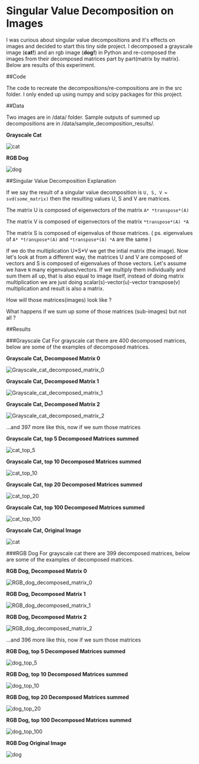 # Singular Value Decomposition on Images

I was curious about singular value decompositions and it's effects on images and decided to start this tiny side project. I decomposed a grayscale image (**cat!**) and an rgb image (**dog!**) in Python and re-composed the images from their decomposed matrices part by part(matrix by matrix). Below are results of this experiment.

##Code

The code to recreate the decompositions/re-compositions are in the src folder. I only ended up using numpy and scipy packages for this project.

##Data

Two images are in /data/ folder. Sample outputs of summed up decompositions are in /data/sample_decomposition_results/. 

**Grayscale Cat**

![cat](https://raw.githubusercontent.com/utkuozbulak/singular-value-decomposition-on-images/master/data/grayscale_cat.jpg "Grayscale_cat")

**RGB Dog**

![dog](https://raw.githubusercontent.com/utkuozbulak/singular-value-decomposition-on-images/master/data/rgb_dog.jpg "RGB_dog")

##Singular Value Decomposition Explanation


If we say the result of a singular value decomposition is `U, S, V = svd(some_matrix)` then the resulting values U, S and V are matrices. 

The matrix U is composed of eigenvectors of the matrix `A* *transpose*(A)`

The matrix V is composed of eigenvectors of the matrix `*transpose*(A) *A`

The matrix S is composed of eigenvalus of those matrices. ( ps. eigenvalues of `A* *transpose*(A)` and `*transpose*(A) *A` are the same )

If we do the multiplication U\*S\*V we get the intial matrix (the image). Now let's look at from a different way, the matrices U and V are composed of vectors and S is composed of eigenvalues of those vectors. Let's assume we have `N` many eigenvalues/vectors. If we multiply them individually and sum them all up, that is also equal to image itself, instead of doing matrix multiplication we are just doing scalar(s)-vector(u)-vector transpose(v) multiplication and result is also a matrix.

How will those matrices(images) look like ? 

What happens if we sum up some of those matrices (sub-images) but not all ?

##Results

###Grayscale Cat
For grayscale cat there are 400 decomposed matrices, below are some of the examples of decomposed matrices.

**Grayscale Cat, Decomposed Matrix 0**

![Grayscale_cat_decomposed_matrix_0](https://raw.githubusercontent.com/utkuozbulak/singular-value-decomposition-on-images/master/data/sample_decomposition_results/cat_0.png "Grayscale_cat_decomposed_matrix_0")


**Grayscale Cat, Decomposed Matrix 1**

![Grayscale_cat_decomposed_matrix_1](https://raw.githubusercontent.com/utkuozbulak/singular-value-decomposition-on-images/master/data/sample_decomposition_results/cat_1.png "Grayscale_cat_decomposed_matrix_1")


**Grayscale Cat, Decomposed Matrix 2**

![Grayscale_cat_decomposed_matrix_2](https://raw.githubusercontent.com/utkuozbulak/singular-value-decomposition-on-images/master/data/sample_decomposition_results/cat_2.png "Grayscale_cat_decomposed_matrix_2")

...and 397 more like this, now if we sum those matrices

**Grayscale Cat, top 5 Decomposed Matrices summed**

![cat_top_5](https://raw.githubusercontent.com/utkuozbulak/singular-value-decomposition-on-images/master/data/sample_decomposition_results/cat_top5_decomposed_matrices.png "cat_top_5")

**Grayscale Cat, top 10 Decomposed Matrices summed**

![cat_top_10](https://raw.githubusercontent.com/utkuozbulak/singular-value-decomposition-on-images/master/data/sample_decomposition_results/cat_top10_decomposed_matrices.png "cat_top_10")

**Grayscale Cat, top 20 Decomposed Matrices summed**

![cat_top_20](https://raw.githubusercontent.com/utkuozbulak/singular-value-decomposition-on-images/master/data/sample_decomposition_results/cat_top20_decomposed_matrices.png "cat_top_20")

**Grayscale Cat, top 100 Decomposed Matrices summed**

![cat_top_100](https://raw.githubusercontent.com/utkuozbulak/singular-value-decomposition-on-images/master/data/sample_decomposition_results/cat_top100_decomposed_matrices.png "cat_top_100")

**Grayscale Cat, Original Image**

![cat](https://raw.githubusercontent.com/utkuozbulak/singular-value-decomposition-on-images/master/data/grayscale_cat.jpg "Grayscale_cat")

###RGB Dog
For grayscale cat there are 399 decomposed matrices, below are some of the examples of decomposed matrices.

**RGB Dog, Decomposed Matrix 0**

![RGB_dog_decomposed_matrix_0](https://raw.githubusercontent.com/utkuozbulak/singular-value-decomposition-on-images/master/data/sample_decomposition_results/dog_0.png "RGB_dog_decomposed_matrix_0")


**RGB Dog, Decomposed Matrix 1**

![RGB_dog_decomposed_matrix_1](https://raw.githubusercontent.com/utkuozbulak/singular-value-decomposition-on-images/master/data/sample_decomposition_results/dog_1.png "RGB_dog_decomposed_matrix_1")


**RGB Dog, Decomposed Matrix 2**

![RGB_dog_decomposed_matrix_2](https://raw.githubusercontent.com/utkuozbulak/singular-value-decomposition-on-images/master/data/sample_decomposition_results/dog_2.png "RGB_dog_decomposed_matrix_2")

...and 396 more like this, now if we sum those matrices

**RGB Dog, top 5 Decomposed Matrices summed**

![dog_top_5](https://raw.githubusercontent.com/utkuozbulak/singular-value-decomposition-on-images/master/data/sample_decomposition_results/dog_top5_decompositions.png "dog_top_5")

**RGB Dog, top 10 Decomposed Matrices summed**

![dog_top_10](https://raw.githubusercontent.com/utkuozbulak/singular-value-decomposition-on-images/master/data/sample_decomposition_results/dog_top10_decompositions.png "dog_top_10")

**RGB Dog, top 20 Decomposed Matrices summed**

![dog_top_20](https://raw.githubusercontent.com/utkuozbulak/singular-value-decomposition-on-images/master/data/sample_decomposition_results/dog_top20_decompositions.png "dog_top_20")

**RGB Dog, top 100 Decomposed Matrices summed**

![dog_top_100](https://raw.githubusercontent.com/utkuozbulak/singular-value-decomposition-on-images/master/data/sample_decomposition_results/dog_top100_decompositions.png "dog_top_100")

**RGB Dog Original Image**

![dog](https://raw.githubusercontent.com/utkuozbulak/singular-value-decomposition-on-images/master/data/rgb_dog.jpg "RGB_dog")

